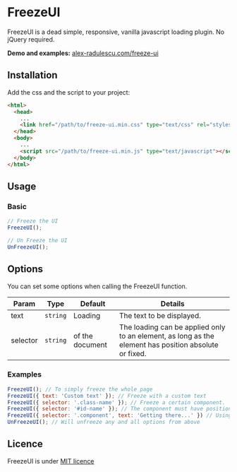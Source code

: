 # FreezeUI
FreezeUI is a dead simple, responsive, vanilla javascript loading plugin. 
No jQuery required.

**Demo and examples:** [alex-radulescu.com/freeze-ui](http://alex-radulescu.com/freeze-ui/)

## Installation

Add the css and the script to your project:
```html
<html>
  <head>
    ...
    <link href="/path/to/freeze-ui.min.css" type="text/css" rel="stylesheet"/>
  </head>
  <body>
    ...
    <script src="/path/to/freeze-ui.min.js" type="text/javascript"></script>
  </body>
</html>
```
## Usage

### Basic

```javascript
// Freeze the UI
FreezeUI();

// Un Freeze the UI 
UnFreezeUI();
```


## Options
You can set some options when calling the FreezeUI function.

Param | Type | Default | Details
------------ | ------------- | ------------- | -------------
text | `string` | Loading | The text to be displayed. 
selector | `string` | <body> of the document | The loading can be applied only to an element, as long as the element has position absolute or fixed.

### Examples
```javascript
FreezeUI(); // To simply freeze the whole page
FreezeUI({ text: 'Custom text' }); // Freeze with a custom text
FreezeUI({ selector: '.class-name' }); // Freeze a certain component.
FreezeUI({ selector: '#id-name' }); // The component must have position: fixed or absolute to work
FreezeUI({ selector: '.component', text: 'Getting there...' }) // Using both options at the same time. 
UnFreezeUI(); // Will unfreeze any and all options from above
```

## Licence
FreezeUI is under [MIT licence](https://opensource.org/licenses/mit-license.php)
